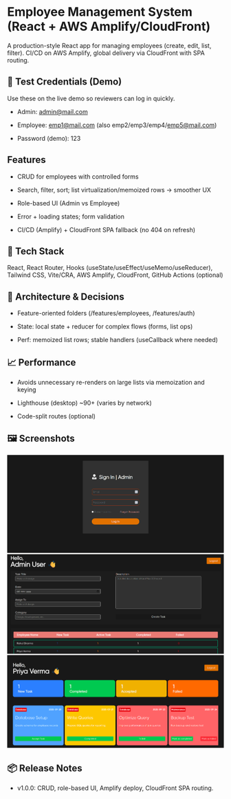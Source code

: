 
# Employee Management System (React + AWS Amplify/CloudFront)

A production-style React app for managing employees (create, edit, list, filter). CI/CD on AWS Amplify, global delivery via CloudFront with SPA routing.


## 🔑 Test Credentials (Demo)
Use these on the live demo so reviewers can log in quickly.

- Admin: admin@mail.com

- Employee: emp1@mail.com (also emp2/emp3/emp4/emp5@mail.com)

- Password (demo): 123
## Features

- CRUD for employees with controlled forms

- Search, filter, sort; list virtualization/memoized rows → smoother UX

- Role-based UI (Admin vs Employee)

- Error + loading states;  form validation

- CI/CD (Amplify) + CloudFront SPA fallback (no 404 on refresh)


## 🧰 Tech Stack

React, React Router, Hooks (useState/useEffect/useMemo/useReducer), Tailwind CSS, Vite/CRA, AWS Amplify, CloudFront, GitHub Actions (optional)
## 🧱 Architecture & Decisions

- Feature-oriented folders (/features/employees, /features/auth)

- State: local state + reducer for complex flows (forms, list ops)

- Perf: memoized list rows; stable handlers (useCallback where needed)
## 📈 Performance
- Avoids unnecessary re-renders on large lists via memoization and keying

- Lighthouse (desktop) ~90+ (varies by network)

- Code-split routes (optional)
## 🖼️ Screenshots

![App Screenshot](https://github.com/kr-purushottam/Employee-Management-System/blob/459d8764a416dbf2b9ce0beda5b89c6b687058a6/src/assets/screenshot/homePage.png)
![App Screenshot](https://github.com/kr-purushottam/Employee-Management-System/blob/459d8764a416dbf2b9ce0beda5b89c6b687058a6/src/assets/screenshot/adminDashboard.png)
![App Screenshot](https://github.com/kr-purushottam/Employee-Management-System/blob/459d8764a416dbf2b9ce0beda5b89c6b687058a6/src/assets/screenshot/employeeDashboard.png)



## 📦 Release Notes
- v1.0.0: CRUD, role-based UI, Amplify deploy, CloudFront SPA routing.
